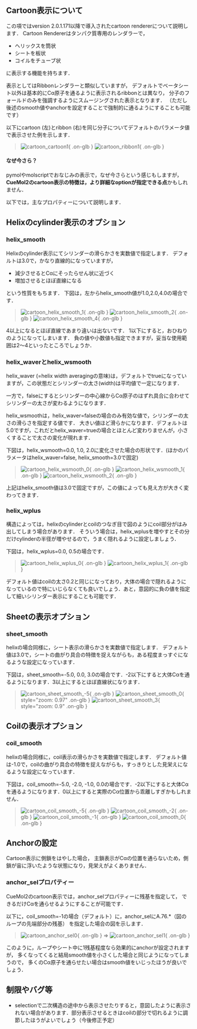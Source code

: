## Cartoon表示について
この項ではversion 2.0.1.171以降で導入されたcartoon rendererについて説明します．
Cartoon Rendererはタンパク質専用のレンダラーで，

*  ヘリックスを筒状
*  シートを板状
*  コイルをチューブ状

に表示する機能を持ちます．

表示としてはRibbonレンダラーと類似していますが，
デフォルトでベータシート以外は基本的にCα原子を通るように表示されるribbonとは異なり，
分子のフォールドのみを強調するようにスムージングされた表示となります．
（ただし後述のsmooth値やanchorを設定することで強制的に通るようにすることも可能です）

以下にcartoon (左)とribbon (右)を同じ分子についてデフォルトのパラメータ値で表示させた例を示します．

> ![cartoon_cartoon1](../../assets/images/cuemol2/CartoonRenderer/cartoon_cartoon1.png){ .on-glb } ![cartoon_ribbon1](../../assets/images/cuemol2/CartoonRenderer/cartoon_ribbon1.png){ .on-glb }

#### なぜ今さら？
pymolやmolscriptでおなじみの表示で，なぜ今さらという感じもしますが，
**CueMol2のcartoon表示の特徴は，より詳細なoptionが指定できる点**かもしれません．

以下では，主なプロパティーについて説明します．

## Helixのcylinder表示のオプション
### helix_smooth
Helixのcylinder表示にてシリンダーの滑らかさを実数値で指定します．
デフォルトは3.0で，かなり直線的になっていますが，

*  減少させるとCαにそったらせん状に近づく
*  増加させるとほぼ直線になる

という性質をもちます．
下図は，左からhelix_smooth値が1.0,2.0,4.0の場合です．


> ![cartoon_helix_smooth_1](../../assets/images/cuemol2/CartoonRenderer/cartoon_helix_smooth_1.png){ .on-glb } ![cartoon_helix_smooth_2](../../assets/images/cuemol2/CartoonRenderer/cartoon_helix_smooth_2.png){ .on-glb } ![cartoon_helix_smooth_4](../../assets/images/cuemol2/CartoonRenderer/cartoon_helix_smooth_4.png){ .on-glb }

4以上になるとほぼ直線であまり違いは出ないです．
1以下にすると，おひねりのようになってしまいます．
負の値や小数値も指定できますが，妥当な使用範囲は2〜4といったところでしょうか．

### helix_waverとhelix_wsmooth
helix_waver (=helix width averagingの意味)は，デフォルトでtrueになっていますが，この状態だとシリンダーの太さ(width)は平均値で一定になります．

一方で，falseにするとシリンダーの中心線からCα原子のはずれ具合に合わせてシリンダーの太さが変わるようになります．

helix_wsmoothは，helix_waver=falseの場合のみ有効な値で，シリンダーの太さの滑らさを指定する値です．
大きい値ほど滑らかになります．デフォルトは5.0ですが，これだとhelix_waver=trueの場合とほとんど変わりませんが，小さくすることで太さの変化が現れます．

下図は，helix_wsmooth=0.0, 1.0, 2.0に変化させた場合の形状です．(ほかのパラメータはhelix_waver=false, helix_smooth=3.0で固定)


> ![cartoon_helix_wsmooth_0](../../assets/images/cuemol2/CartoonRenderer/cartoon_helix_wsmooth_0.png){ .on-glb } ![cartoon_helix_wsmooth_1](../../assets/images/cuemol2/CartoonRenderer/cartoon_helix_wsmooth_1.png){ .on-glb } ![cartoon_helix_wsmooth_2](../../assets/images/cuemol2/CartoonRenderer/cartoon_helix_wsmooth_2.png){ .on-glb }

上記はhelix_smooth値は3.0で固定ですが，この値によっても見え方が大きく変わってきます．

### helix_wplus
構造によっては，helixのcylinderとcoilのつなぎ目で図のようにcoil部分がはみ出してしまう場合があります．
そういう場合は，helix_wplusを増やすとその分だけcylinderの半径が増やせるので，うまく隠れるように設定しましょう．

下図は，helix_wplus=0.0, 0.5の場合です．

> ![cartoon_helix_wplus_0](../../assets/images/cuemol2/CartoonRenderer/cartoon_helix_wplus_0.png){ .on-glb } ![cartoon_helix_wplus_1](../../assets/images/cuemol2/CartoonRenderer/cartoon_helix_wplus_1.png){ .on-glb }

デフォルト値はcoilの太さ0.2と同じになっており，大体の場合で隠れるようになっているので特にいじらなくても良いでしょう．あと，意図的に負の値を指定して細いシリンダー表示にすることも可能です．


## Sheetの表示オプション
### sheet_smooth
helixの場合同様に，シート表示の滑らかさを実数値で指定します．
デフォルト値は3.0で，シートの曲がり具合の特徴を捉えながらも，ある程度まっすぐになるような設定になっています．

下図は，sheet_smooth=-5.0, 0.0, 3.0の場合です．-2以下にすると大体Cαを通るようになります．3以上にするとほぼ直線状になります．

> ![cartoon_sheet_smooth_-5](../../assets/images/cuemol2/CartoonRenderer/cartoon_sheet_smooth_-5.png){ .on-glb } ![cartoon_sheet_smooth_0](../../assets/images/cuemol2/CartoonRenderer/cartoon_sheet_smooth_0.png){ style="zoom: 0.97" .on-glb } ![cartoon_sheet_smooth_3](../../assets/images/cuemol2/CartoonRenderer/cartoon_sheet_smooth_3.png){ style="zoom: 0.9" .on-glb }


## Coilの表示オプション
### coil_smooth
helixの場合同様に，coil表示の滑らかさを実数値で指定します．
デフォルト値は-1.0で，coilの曲がり具合の特徴を捉えながらも，すっきりとした見栄えになるような設定になっています．

下図は，coil_smooth=-5.0, -2.0, -1.0, 0.0の場合です．-2以下にすると大体Cαを通るようになります．0以上にすると実際のCα位置から乖離しすぎかもしれません．

> ![cartoon_coil_smooth_-5](../../assets/images/cuemol2/CartoonRenderer/cartoon_coil_smooth_-5.png){ .on-glb } ![cartoon_coil_smooth_-2](../../assets/images/cuemol2/CartoonRenderer/cartoon_coil_smooth_-2.png){ .on-glb } ![cartoon_coil_smooth_-1](../../assets/images/cuemol2/CartoonRenderer/cartoon_coil_smooth_-1.png){ .on-glb } ![cartoon_coil_smooth_0](../../assets/images/cuemol2/CartoonRenderer/cartoon_coil_smooth_0.png){ .on-glb }




## Anchorの設定
Cartoon表示に側鎖をはやした場合，
主鎖表示がCαの位置を通らないため，側鎖が宙に浮いたような状態になり，見栄えがよくありません．

### anchor_selプロパティー
CueMol2のcartoon表示では，anchor_selプロパティーに残基を指定して，
できるだけCαを通らせるようにすることが可能です．

以下に，coil_smooth=-1の場合（デフォルト）に，anchor_selにA.76.*（図のループの先端部分の残基）
を指定した場合の図を示します．

> ![cartoon_anchor_sel0](../../assets/images/cuemol2/CartoonRenderer/cartoon_anchor_sel0.png){ .on-glb } ⇒ ![cartoon_anchor_sel1](../../assets/images/cuemol2/CartoonRenderer/cartoon_anchor_sel1.png){ .on-glb }

このように，ループやシート中に1残基程度なら効果的にanchorが設定されますが，
多くなってくると結局smooth値を小さくした場合と同じようになってしまうので，
多くのCα原子を通らせたい場合はsmooth値をいじったほうが良いでしょう．

## 制限やバグ等

*  selectionで二次構造の途中から表示させたりすると，意図したように表示されない場合があります．部分表示させるときはcoilの部分で切れるように調節したほうがよいでしょう（今後修正予定）
